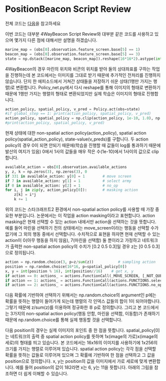 # PositionBeacon Script Review

전체 코드는 [다음](https://github.com/sc2-korean-level/MoveToBeacon/blob/master/PositionBeacon/ex.py)을 참고하세요

이번 코드는 대부분 4WayBeacon Script Review와 대부분 같은 코드를 사용하고 있으며 몇가지 다른 점에 대해서만 설명을 하겠습니다.

```python
marine_map = (obs[0].observation.feature_screen.base[5] == 1)
beacon_map = (obs[0].observation.feature_screen.base[5] == 3)
state = np.dstack([marine_map, beacon_map]).reshape(16*16*2).astype(int)
```

4WayBeacon의 경우 마린의 위치와 비콘의 위치를 받아 둘의 상대좌표를 구하는 작업을 진행하는데 본 코드에서는 이미지를 그대로 받기 때문에 추가적인 전처리를 진행하지 않습니다. 단지 한 에피소드에서 거쳐간 상태들을 저장하기 쉬운 상태\(1행만 가지는 행렬\)로 변환합니다. Policy\_net.py에서 다시 reshape를 통해 이미지의 형태로 변환하기 때문에 1행만 가지는 행렬의 형태로 변환되었지만 실제 학습은 이미지의 형태로 진행합니다.

```python
action_policy, spatial_policy, v_pred = Policy.act(obs=state)
#if global_step == 1: print(action_policy, spatial_policy, v_pred)
action_policy, spatial_policy = np.clip(action_policy, 1e-10, 1.0), np.clip(spatial_policy, 1e-10, 1.0)
#print(action_policy, spatial_policy, v_pred)
```

현재 상태에 대한 non-spatial action policy\(action\_policy\), spatial action policy\(spatial\_action\_policy\), state-value\(v\_preds\)를 구합니다. 두 action policy의 경우 0이 되면 안되기 때문에\(학습을 진행할 때 값들이 log를 통과하기 때문에 발산의 여지가 있음\) 0에서 1사의 값들을 매우 작은 수\(1e-10\)에서 1사이의 값으로 clip합니다.

```python
available_action = obs[0].observation.available_actions
y, z, k = np.zeros(3), np.zeros(3), 0
if 331 in available_action: y[0] = 1        # move screen
if 7 in available_action: y[1] = 1          # select army
if 0 in available_action: y[2] = 1          # no_op
for i, j in zip(y, action_policy[0]):       # masking action
    z[k] = i*j
    k += 1
```

위의 코드는 스타크래프트2 환경에서 non-spatial action policy를 사용할 때 가장 중요한 부분입니다. 논문에서는 이 작업을 action masking이라고 표현합니다. action masking은 현재 선택할 수 있는 action 내에서만 action을 선택하는 것을 뜻합니다. 예를 들어 마린을 선택하기 전의 상태에서는 move\_screen이라는 행동을 선택할 수가 없기에 그 외의 행동 중에서 선택합니다. 수치적으로 표현을 하자면 현재 선택할 수 있는 action이 0\(아무 행동을 하지 않음\), 7\(마린을 선택함\) 둘 뿐이라고 가정하고 네트워크가 출력한 non-spatial action policy의 수치가 \[0.2 0.5 0.3\]일 경우 z는 \[0 0.5 0.3\]으로 정의됩니다. 

```python
action = np.random.choice(3, p=z/sum(z))           # sampling action
position = np.random.choice(16*16, p=spatial_policy[0])
x, y = int(position % 16), int(position//16)    # get x, y
if action == 0: actions_ = actions.FunctionCall(_MOVE_SCREEN, [_NOT_QUEUED, [x, y]])
if action == 1: actions_ = actions.FunctionCall(actions.FUNCTIONS.select_army.id, [_SELECT_ALL])
if action == 2: actions_ = actions.FunctionCall(actions.FUNCTIONS.no_op.id, [])
```

다음 확률에 기반하여 선택하기 위해서는 np.random.choice의 argument인 p에는 확률을 뜻하는 행렬이 들어가게 되는데 행렬의 각 인덱스 값들의 합이 1이 되어야합니다. 그렇기 때문에 z/sum\(z\)를 이용하여 정규화한 후 p로 정의합니다. 그리고 본 코드에서는 3가지의 non-spatial action policy\(행동 안함, 마린을 선택함, 이동함\)가 존재하기 때문에 np.random.choice를 통해 실제 행동할 것을 선택합니다.

다음 position의 경우는 실제 이미지의 포인트 중 한 점을 뜻합니다. spatial\_policy\[0\]는 네트워크의 출력 중 spatial action policy를 뜻하며 1x\(image의 가로\)x\(image의 세로\)의 형태를 띄고 있습니다. 본 코드에서는 16x16의 이미지를 사용하기에 1x256의 크기를 가지는 행렬로 이루어져 있습니다. spatial action policy는 각각 점을 선택할 확률을 뜻하는 값들로 이루어져 있으며 그 확률에 기반하여 한 점을 선택하고 그 값을 position으로 정의합니다. x, y는 position의 값을 이미지에서 가로 세로에 맞게 변환합니다. 예를 들어 position의 값이 182라면 x는  6, y는 11을 뜻합니다. 아래의 그림을 참조하면 더 쉽게 이해할 수 있습니다.

